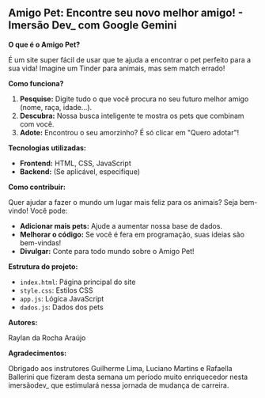 ## Amigo Pet: Encontre seu novo melhor amigo! - Imersão Dev_ com Google Gemini

**O que é o Amigo Pet?**

É um site super fácil de usar que te ajuda a encontrar o pet perfeito para a sua vida! Imagine um Tinder para animais, mas sem match errado! 

**Como funciona?**

1. **Pesquise:** Digite tudo o que você procura no seu futuro melhor amigo (nome, raça, idade...).
2. **Descubra:** Nossa busca inteligente te mostra os pets que combinam com você.
3. **Adote:** Encontrou o seu amorzinho? É só clicar em "Quero adotar"!

**Tecnologias utilizadas:**

* **Frontend:** HTML, CSS, JavaScript
* **Backend:** (Se aplicável, especifique)

**Como contribuir:**

Quer ajudar a fazer o mundo um lugar mais feliz para os animais? Seja bem-vindo! Você pode:

* **Adicionar mais pets:** Ajude a aumentar nossa base de dados.
* **Melhorar o código:** Se você é fera em programação, suas ideias são bem-vindas!
* **Divulgar:** Conte para todo mundo sobre o Amigo Pet!

**Estrutura do projeto:**

* `index.html`: Página principal do site
* `style.css`: Estilos CSS
* `app.js`: Lógica JavaScript
* `dados.js`: Dados dos pets

**Autores:**

Raylan da Rocha Araújo

**Agradecimentos:**

Obrigado aos instrutores Guilherme Lima, Luciano Martins e Rafaella Ballerini que fizeram desta semana um período muito enriquecedor nesta imersãodev_ que estimulará nessa jornada de mudança de carreira.
